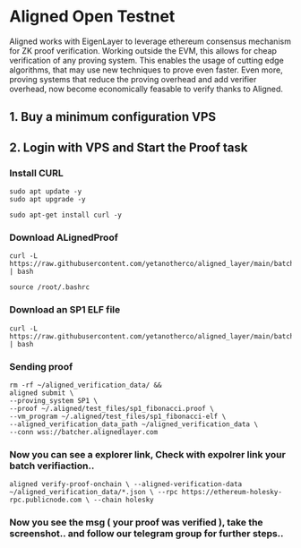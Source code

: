 # Aligned Open Testnet

Aligned works with EigenLayer to leverage ethereum consensus mechanism for ZK proof verification. Working outside the EVM, this allows for cheap verification of any proving system. This enables the usage of cutting edge algorithms, that may use new techniques to prove even faster. Even more, proving systems that reduce the proving overhead and add verifier overhead, now become economically feasable to verify thanks to Aligned.

## 1. Buy a minimum configuration VPS
## 2. Login with VPS and Start the Proof task

### Install CURL
```
sudo apt update -y
sudo apt upgrade -y
``` 
```
sudo apt-get install curl -y
```
### Download ALignedProof
```
curl -L https://raw.githubusercontent.com/yetanotherco/aligned_layer/main/batcher/aligned/install_aligned.sh | bash

```
```
source /root/.bashrc
```

### Download an SP1 ELF file

```
curl -L https://raw.githubusercontent.com/yetanotherco/aligned_layer/main/batcher/aligned/get_proof_test_files.sh | bash
```

### Sending proof

```
rm -rf ~/aligned_verification_data/ &&
aligned submit \
--proving_system SP1 \
--proof ~/.aligned/test_files/sp1_fibonacci.proof \
--vm_program ~/.aligned/test_files/sp1_fibonacci-elf \
--aligned_verification_data_path ~/aligned_verification_data \
--conn wss://batcher.alignedlayer.com
```

### Now you can see a explorer link, Check with expolrer link your batch verifiaction.. 

```
aligned verify-proof-onchain \ --aligned-verification-data ~/aligned_verification_data/*.json \ --rpc https://ethereum-holesky-rpc.publicnode.com \ --chain holesky
```


### Now you see the msg ( your proof was verified ), take the screenshot.. and follow our telegram group for further steps..


